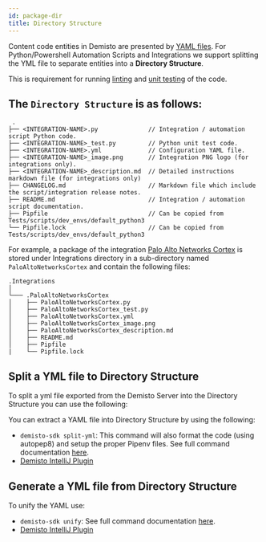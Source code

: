 ```yaml
---
id: package-dir
title: Directory Structure
---
```


Content code entities in Demisto are presented by [YAML files](yaml-file). For Python/Powershell Automation Scripts and Integrations we support splitting the YML file to separate entities into a **Directory Structure**.

This is requirement for running [linting](linting) and [unit testing](unit-testing) of the code.

The `Directory Structure` is as follows:
---

```
 .
├── <INTEGRATION-NAME>.py              // Integration / automation script Python code.
├── <INTEGRATION-NAME>_test.py         // Python unit test code.
├── <INTEGRATION-NAME>.yml             // Configuration YAML file.
├── <INTEGRATION-NAME>_image.png       // Integration PNG logo (for integrations only).
├── <INTEGRATION-NAME>_description.md  // Detailed instructions markdown file (for integrations only)
├── CHANGELOG.md                       // Markdown file which include the script/integration release notes.
├── README.md                          // Integration / automation script documentation.
├── Pipfile                            // Can be copied from Tests/scripts/dev_envs/default_python3
└── Pipfile.lock                       // Can be copied from Tests/scripts/dev_envs/default_python3    
```
   

For example, a package of the integration [Palo Alto Networks Cortex](https://github.com/demisto/content/tree/master/Integrations/PaloAltoNetworksCortex) is stored under Integrations directory in a sub-directory named `PaloAltoNetworksCortex` and contain the following files:

```
.Integrations   
│
└─── .PaloAltoNetworksCortex
│    ├── PaloAltoNetworksCortex.py
│    ├── PaloAltoNetworksCortex_test.py
│    ├── PaloAltoNetworksCortex.yml
│    ├── PaloAltoNetworksCortex_image.png
│    ├── PaloAltoNetworksCortex_description.md
│    ├── README.md
│    ├── Pipfile
|    └── Pipfile.lock
```

## Split a YML file to Directory Structure
To split a yml file exported from the Demisto Server into the Directory Structure you can use the following:

You can extract a YAML file into Directory Structure by using the following:
 - `demisto-sdk split-yml`: This command will also format the code (using autopep8) and setup the proper Pipenv files. See full command documentation [here](https://github.com/demisto/demisto-sdk/blob/master/demisto_sdk/commands/split_yml/README.md).
 - [Demisto IntelliJ Plugin](https://plugins.jetbrains.com/plugin/12093-demisto-add-on-for-pycharm)

## Generate a YML file from Directory Structure

To unify the YAML use:
-  `demisto-sdk unify`: See full command documentation [here](https://github.com/demisto/demisto-sdk/blob/master/demisto_sdk/commands/unify/README.md).
- [Demisto IntelliJ Plugin](https://plugins.jetbrains.com/plugin/12093-demisto-add-on-for-pycharm)
